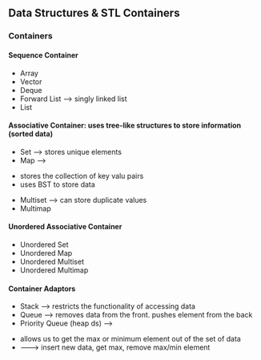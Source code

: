 ## Data Structures & STL Containers

### Containers
#### Sequence Container
* Array
* Vector
* Deque
* Forward List --> singly linked list
* List

#### Associative Container: uses tree-like structures to store information (sorted data)
* Set --> stores unique elements
* Map --> 
- stores the collection of key valu pairs
- uses BST to store data
* Multiset -->  can store duplicate values
* Multimap

#### Unordered Associative Container
* Unordered Set
* Unordered Map
* Unordered Multiset
* Unordered Multimap

#### Container Adaptors
* Stack --> restricts the functionality of accessing data
* Queue --> removes data from the front. pushes element from the back
* Priority Queue (heap ds) --> 
- allows us to get the max  or minimum element out of the set of data
- ---> insert new data, get max, remove max/min element